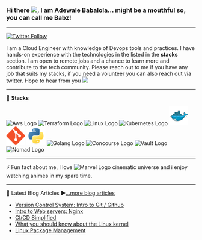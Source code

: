 ### Hi there <img src="https://raw.githubusercontent.com/MartinHeinz/MartinHeinz/master/wave.gif" width="30px">, I am Adewale Babalola... might be a mouthful so, you can call me Babz!

---
[![Twitter Follow](https://img.shields.io/twitter/follow/_waletaiwo?label=Follow%20me%20on%20Twitter&style=social)](https://twitter.com/_waletaiwo?ref_src=twsrc%5Etfw)

I am a Cloud Engineer with knowledge of Devops tools and practices. I have hands-on experience with the technologies in the listed in the **stacks** section.
I am open to remote jobs and a chance to learn more and contribute to the tech community. Please reach out to me if you have any job that suits my stacks, if you need a volunteer you can also reach out via twitter.
Hope to hear from you <img src="https://media.giphy.com/media/QWvra259h4LCvdJnxP/giphy.gif" width="25px">    

<!-- add more detailed description here -->





---
🧰 **Stacks** 

<img src="https://cdn.worldvectorlogo.com/logos/aws-2.svg" alt="Aws Logo" weight="50" height="50" /> <img src="https://cdn.worldvectorlogo.com/logos/terraform-enterprise.svg" alt="Terraform Logo" weight="50" height="50" />
<img src="https://cdn.worldvectorlogo.com/logos/linux-tux.svg" alt="Linux Logo" weight="50" height="50" />
<img src="https://cdn.worldvectorlogo.com/logos/kubernets.svg" alt="Kubernetes Logo" weight="50" height="50" />
<img src="https://github.com/devicons/devicon/blob/master/icons/docker/docker-original.svg" alt="Docker Logo" weight="50" height="50" /> <img src="https://github.com/devicons/devicon/blob/master/icons/git/git-original.svg" alt="Git Logo" weight="50" height="50" /> 
<img src="https://github.com/devicons/devicon/blob/master/icons/python/python-original.svg" alt="Python Logo" weight="50" height="50" />
<img src="https://cdn.worldvectorlogo.com/logos/golang-1.svg" alt="Golang Logo" weight="50" height="50" />
<img src="https://cdn.worldvectorlogo.com/logos/concourse-1.svg" alt="Concourse Logo" weight="50" height="50" />
<img src="https://cdn.worldvectorlogo.com/logos/vault-enterprise.svg" alt="Vault Logo" weight="50" height="50" />
<img src="https://cdn.worldvectorlogo.com/logos/nomad-enterprise.svg" alt="Nomad Logo" weight="50" height="50" />


---


⚡ Fun fact about me, I love <img src="https://cdn.worldvectorlogo.com/logos/marvel.svg" alt="Marvel Logo" weight="15" height="15" /> cinematic universe  and i enjoy watching animes in my spare time.



---
📘 Latest Blog Articles 
▶️[...more blog articles](https://babz.hashnode.dev/)
<!-- BLOG-POST-LIST:START-->
- [Version Control System: Intro to Git / Github](https://babz.hashnode.dev/version-control-system-intro-to-git-github-cktfowvlj0aptxas1djj4gyhf)
- [Intro to Web servers: Nginx](https://babz.hashnode.dev/intro-to-web-servers-nginx-cktfovps80aplxas19glg8lpp)
- [CI/CD Simplified](https://babz.hashnode.dev/cicd-simplified-ckt5n3bco030j7us159clg8mn)
- [What you should know about the Linux kernel](https://babz.hashnode.dev/what-you-should-know-about-the-linux-kernel-ckt4w2iki07igces1grwdgjwm)
- [Linux Package Management](https://babz.hashnode.dev/linux-package-management-ckswve0w00mzdn1s18flj7tua)
<!-- BLOG-POST-LIST:END-->
<!--
**waletaiwo/waletaiwo** is a ✨ _special_ ✨ repository because its `README.md` (this file) appears on your GitHub profile.

Here are some ideas to get you started:

- 🔭 I’m currently working on an a todo ap
- 🌱 I’m currently learning ...
- 👯 I’m looking to collaborate on ...
- 🤔 I’m looking for help with ...
- 💬 Ask me about ...
- 📫 How to reach me: ...
- 😄 Pronouns: ...
- ⚡ Fun fact: ...
-->
